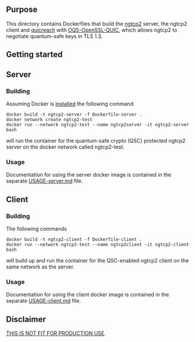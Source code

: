 ## Purpose 
This directory contains Dockerfiles that build the [ngtcp2](https://github.com/ngtcp2/ngtcp2) server, the ngtcp2 client and [quicreach](https://github.com/microsoft/quicreach) with [OQS-OpenSSL-QUIC](https://github.com/open-quantum-safe/oqs-demos/tree/main/quic), which allows ngtcp2 to negotiate quantum-safe keys in TLS 1.3.



## Getting started

## Server
### Building
Assuming Docker is [installed](https://docs.docker.com/install) the following command

```
docker build -t ngtcp2-server -f Dockerfile-server .
docker network create ngtcp2-test
docker run --network ngtcp2-test --name ngtcp2server -it ngtcp2-server bash
```

will run the container for the quantum-safe crypto (QSC) protected ngtcp2 server on the docker network called ngtcp2-test.

### Usage
Documentation for using the server docker image is contained in the separate [USAGE-server.md](https://github.com/open-quantum-safe/oqs-demos/blob/main/ngtcp2/USAGE-server.md) file.

## Client
### Building
The following commands

```
docker build -t ngtcp2-client -f Dockerfile-client .
docker run --network ngtcp2-test --name ngtcp2client -it ngtcp2-client bash
```

will build up and run the container for the QSC-enabled ngtcp2 client on the same network as the server.
### Usage
Documentation for using the client docker image is contained in the separate [USAGE-client.md](https://github.com/open-quantum-safe/oqs-demos/blob/main/ngtcp2/USAGE-client.md) file.


## Disclaimer

[THIS IS NOT FIT FOR PRODUCTION USE](https://github.com/open-quantum-safe/openssl#limitations-and-security).
